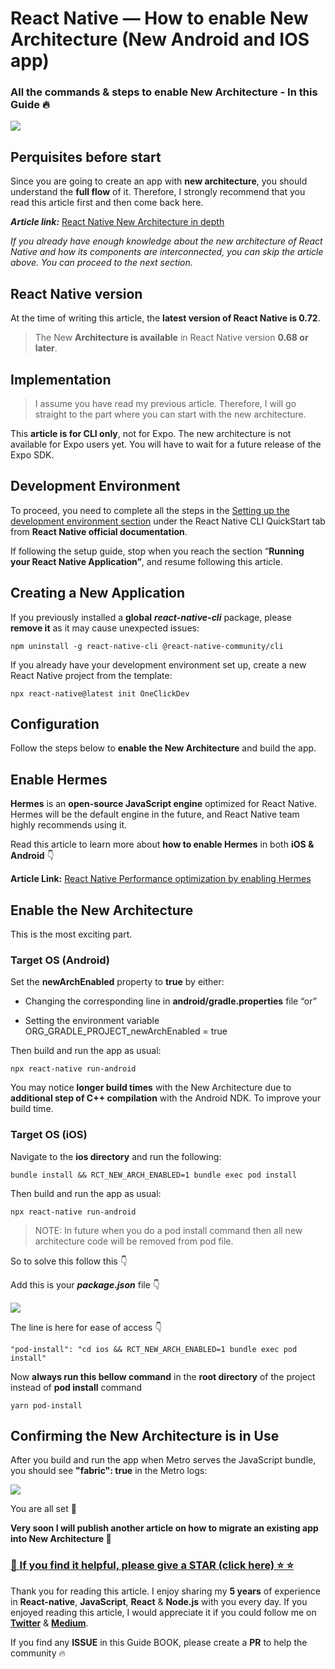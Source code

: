 # React Native — How to enable New Architecture (New Android and IOS app)

### All the commands & steps to enable New Architecture - In this Guide 🔥

![](https://cdn-images-1.medium.com/max/5760/1*hQOpw7D3rGrfPD4GWmkdBw.png)

## Perquisites before start

Since you are going to create an app with **new architecture**, you should understand the **full flow** of it. Therefore, I strongly recommend that you read this article first and then come back here.

**_Article link:_** [React Native New Architecture in depth](https://github.com/anisurrahman072/React-Native-Advanced-Guide/blob/master/New-Architecture/New-Architecture-in-depth.md)

_If you already have enough knowledge about the new architecture of React Native and how its components are interconnected, you can skip the article above. You can proceed to the next section._

## React Native version

At the time of writing this article, the **latest version of React Native is 0.72**.

> The New **Architecture is available** in React Native version **0.68 or later**.

## Implementation

> I assume you have read my previous article. Therefore, I will go straight to the part where you can start with the new architecture.

This **article is for CLI only**, not for Expo. The new architecture is not available for Expo users yet. You will have to wait for a future release of the Expo SDK.

## Development Environment

To proceed, you need to complete all the steps in the [Setting up the development environment section](https://reactnative.dev/docs/environment-setup?guide=native) under the React Native CLI QuickStart tab from **React Native official documentation**.

If following the setup guide, stop when you reach the section “**Running your React Native Application”**, and resume following this article.

## Creating a New Application

If you previously installed a **global** **_react-native-cli_** package, please **remove it** as it may cause unexpected issues:

    npm uninstall -g react-native-cli @react-native-community/cli

If you already have your development environment set up, create a new React Native project from the template:

    npx react-native@latest init OneClickDev

## Configuration

Follow the steps below to **enable the New Architecture** and build the app.

## Enable Hermes

**Hermes** is an **open-source JavaScript engine** optimized for React Native. Hermes will be the default engine in the future, and React Native team highly recommends using it.

Read this article to learn more about **how to enable Hermes** in both **iOS & Android** 👇

**Article Link:** [React Native Performance optimization by enabling Hermes](https://medium.com/@anisurrahmanbup/react-native-performance-optimization-by-enabling-hermes-bundle-release-hermes-bytecode-2d3c2be52672)

## Enable the New Architecture

This is the most exciting part.

### Target OS (Android)

Set the **newArchEnabled** property to **true** by either:

- Changing the corresponding line in **android/gradle.properties** file “or”

- Setting the environment variable ORG_GRADLE_PROJECT_newArchEnabled = true

Then build and run the app as usual:

    npx react-native run-android

You may notice **longer build times** with the New Architecture due to **additional step of C++ compilation** with the Android NDK. To improve your build time.

### Target OS (iOS)

Navigate to the **ios directory** and run the following:

    bundle install && RCT_NEW_ARCH_ENABLED=1 bundle exec pod install

Then build and run the app as usual:

    npx react-native run-android

> NOTE: In future when you do a pod install command then all new architecture code will be removed from pod file.

So to solve this follow this 👇

Add this is your **_package.json_** file 👇

![](https://cdn-images-1.medium.com/max/2304/1*MmD2M4LwXLoIZEBpFsAr4w.png)

The line is here for ease of access 👇

    "pod-install": "cd ios && RCT_NEW_ARCH_ENABLED=1 bundle exec pod install"

Now **always run this bellow command** in the **root directory** of the project instead of **pod install** command

    yarn pod-install

## Confirming the New Architecture is in Use

After you build and run the app when Metro serves the JavaScript bundle, you should see **"fabric": true** in the Metro logs:

![](https://cdn-images-1.medium.com/max/2904/1*-Wn8ThR0Q1tDvGkFpnH5rQ.png)

You are all set 🎉

**Very soon I will publish another article on how to migrate an existing app into New Architecture 🚀**

### [🙏 If you find it helpful, please give a STAR (click here) ️⭐️ ⭐️](https://github.com/anisurrahman072/React-Native-Advanced-Guide)

Thank you for reading this article. I enjoy sharing my **5 years** of experience in **React-native**, **JavaScript**, **React** & **Node.js** with you every day. If you enjoyed reading this article, I would appreciate it if you could follow me on [**Twitter**](https://twitter.com/anis_RNCore) & [**Medium**](https://medium.com/@anisurrahmanbup).

If you find any **ISSUE** in this Guide BOOK, please create a **PR** to help the community 🔥
